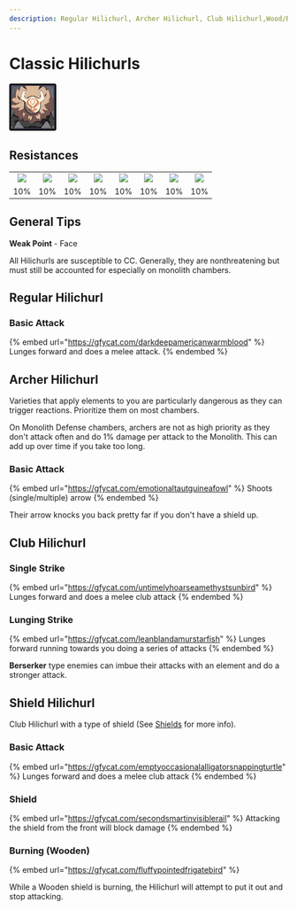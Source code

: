 ```yaml
---
description: Regular Hilichurl, Archer Hilichurl, Club Hilichurl,Wood/Rock Shield Hilichurl
---
```


# Classic Hilichurls

![](../../.gitbook/assets/hilichurl-fighter.jpg)

## Resistances

|                                                                                                                                                                                                           |                                                                                                                                                                                                           |                                                                                                                                                                                                           |                                                                                                                                                                                                           |                                                                                                                                                                                                           |                                                                                                                                                                                                           |                                                                                                                                                                                                           |                                                                                                                                                                                                           |
| :-------------------------------------------------------------------------------------------------------------------------------------------------------------------------------------------------------: | :-------------------------------------------------------------------------------------------------------------------------------------------------------------------------------------------------------: | :-------------------------------------------------------------------------------------------------------------------------------------------------------------------------------------------------------: | :-------------------------------------------------------------------------------------------------------------------------------------------------------------------------------------------------------: | :-------------------------------------------------------------------------------------------------------------------------------------------------------------------------------------------------------: | :-------------------------------------------------------------------------------------------------------------------------------------------------------------------------------------------------------: | :-------------------------------------------------------------------------------------------------------------------------------------------------------------------------------------------------------: | :-------------------------------------------------------------------------------------------------------------------------------------------------------------------------------------------------------: |
| ​​![](https://firebasestorage.googleapis.com/v0/b/gitbook-28427.appspot.com/o/assets%2F-MVAGyyACcSzyzfmgy7f%2Fsync%2F485abc41b72e4fb75fd6cf1b2c21d83a5da9a05c.png?generation=1615182625871961\&alt=media) | ​​![](https://firebasestorage.googleapis.com/v0/b/gitbook-28427.appspot.com/o/assets%2F-MVAGyyACcSzyzfmgy7f%2Fsync%2F1a9d730812988c6cd8678f117630d179f689cee0.png?generation=1615182626544397\&alt=media) | ​​![](https://firebasestorage.googleapis.com/v0/b/gitbook-28427.appspot.com/o/assets%2F-MVAGyyACcSzyzfmgy7f%2Fsync%2Fe0472b52c548a7162a648c191cad9b7bbdf4498b.png?generation=1615182626170812\&alt=media) | ​​![](https://firebasestorage.googleapis.com/v0/b/gitbook-28427.appspot.com/o/assets%2F-MVAGyyACcSzyzfmgy7f%2Fsync%2Fa8efded210241d0c6764e2819b9c750deff8a6d4.png?generation=1615182626278065\&alt=media) | ​​![](https://firebasestorage.googleapis.com/v0/b/gitbook-28427.appspot.com/o/assets%2F-MVAGyyACcSzyzfmgy7f%2Fsync%2F68e4777d7c38eb974be29d8260b1f52709a44a26.png?generation=1615182625284983\&alt=media) | ​​![](https://firebasestorage.googleapis.com/v0/b/gitbook-28427.appspot.com/o/assets%2F-MVAGyyACcSzyzfmgy7f%2Fsync%2Fcb0b6d83e3899b9d4310fb78ce58ccad28b8c839.png?generation=1615182626007947\&alt=media) | ​​![](https://firebasestorage.googleapis.com/v0/b/gitbook-28427.appspot.com/o/assets%2F-MVAGyyACcSzyzfmgy7f%2Fsync%2F347363c813f76f26b0c6c74df49012812f9fe690.png?generation=1615182625760905\&alt=media) | ​​![](https://firebasestorage.googleapis.com/v0/b/gitbook-28427.appspot.com/o/assets%2F-MVAGyyACcSzyzfmgy7f%2Fsync%2F7db8ec0e8a47656e2367909ab5d65aa19effb930.png?generation=1615182626144273\&alt=media) |
|                                                                                                    10%                                                                                                    |                                                                                                    10%                                                                                                    |                                                                                                    10%                                                                                                    |                                                                                                    10%                                                                                                    |                                                                                                    10%                                                                                                    |                                                                                                    10%                                                                                                    |                                                                                                    10%                                                                                                    |                                                                                                    10%                                                                                                    |

## General Tips

**Weak Point** - Face

All Hilichurls are susceptible to CC. Generally, they are nonthreatening but must still be accounted for especially on monolith chambers.

## Regular Hilichurl

### **Basic Attack**

{% embed url="https://gfycat.com/darkdeepamericanwarmblood" %}
Lunges forward and does a melee attack.
{% endembed %}

## Archer Hilichurl

Varieties that apply elements to you are particularly dangerous as they can trigger reactions. Prioritize them on most chambers.

On Monolith Defense chambers, archers are not as high priority as they don't attack often and do 1% damage per attack to the Monolith. This can add up over time if you take too long.

### Basic Attack

{% embed url="https://gfycat.com/emotionaltautguineafowl" %}
Shoots (single/multiple) arrow
{% endembed %}

Their arrow knocks you back pretty far if you don't have a shield up.

## Club Hilichurl

### Single Strike

{% embed url="https://gfycat.com/untimelyhoarseamethystsunbird" %}
Lunges forward and does a melee club attack
{% endembed %}

### Lunging Strike

{% embed url="https://gfycat.com/leanblandamurstarfish" %}
Lunges forward running towards you doing a series of attacks
{% endembed %}

**Berserker** type enemies can imbue their attacks with an element and do a stronger attack.

## Shield Hilichurl

Club Hilichurl with a type of shield (See [Shields](../../mechanics/shields.md) for more info).

### Basic Attack

{% embed url="https://gfycat.com/emptyoccasionalalligatorsnappingturtle" %}
Lunges forward and does a melee club attack
{% endembed %}

### Shield

{% embed url="https://gfycat.com/secondsmartinvisiblerail" %}
Attacking the shield from the front will block damage
{% endembed %}

### **Burning (Wooden)**

{% embed url="https://gfycat.com/fluffypointedfrigatebird" %}

While a Wooden shield is burning, the Hilichurl will attempt to put it out and stop attacking.
